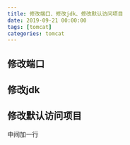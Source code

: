 ```yaml
---
title: 修改端口、修改jdk、修改默认访问项目
date: 2019-09-21 00:00:00
tags: [tomcat]
categories: tomcat
---
```


## 修改端口

## 修改jdk

## 修改默认访问项目
<Host appBase="webapps" autoDeploy="true" name="localhost" unpackWARs="true">
    <!-- SingleSignOn valve, share authentication between web applications
         Documentation at: /docs/config/valve.html -->
    <!--
    <Valve className="org.apache.catalina.authenticator.SingleSignOn" />
    -->
    <!-- Access log processes all example.
         Documentation at: /docs/config/valve.html
         Note: The pattern used is equivalent to using pattern="common" -->
    <Valve className="org.apache.catalina.valves.AccessLogValve" directory="logs" pattern="%h %l %u %t &quot;%r&quot; %s %b" prefix="localhost_access_log." suffix=".txt"/>
</Host>
中间加一行
<Context path="" docBase="default"/>